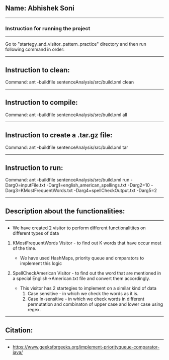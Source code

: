 ## Name: Abhishek Soni

-----------------------------------------------------------------------
### Instruction for running the project
-----------------------------------------------------------------------
Go to "startegy_and_visitor_pattern_practice" directory and then run following command in order:

-----------------------------------------------------------------------
## Instruction to clean:

Command: ant -buildfile sentenceAnalysis/src/build.xml clean

-----------------------------------------------------------------------
## Instruction to compile:

Command: ant -buildfile sentenceAnalysis/src/build.xml all

-----------------------------------------------------------------------
## Instruction to create a .tar.gz file:

Command: ant -buildfile sentenceAnalysis/src/build.xml tar

-----------------------------------------------------------------------
## Instruction to run:

Command: ant -buildfile sentenceAnalysis/src/build.xml run -Darg0=inputFile.txt -Darg1=english_american_spellings.txt -Darg2=10 -Darg3=KMostFrequentWords.txt -Darg4=spellCheckOutput.txt -Darg5=2

-----------------------------------------------------------------------
## Description about the functionalities:
-----------------------------------------------------------------------

- We have created 2 visitor to perform different functionalitites on different types of data

1. KMostFrequentWords Visitor - to find out K words that have occur most of the time.
    - We have used HashMaps, priority queue and omparators to implement this logic

2. SpellCheckAmerican Visitor - to find out the word that are mentioned in a special English->American.txt file and convert them accordingly.
    - This visitor has 2 startegies to implement on a similar kind of data
        1. Case sensitive - in which we check the words as it is.
        2. Case In-sensitive - in which we check words in different permutation and combinaton of upper case and lower case using regex.


-----------------------------------------------------------------------
## Citation:
-----------------------------------------------------------------------
- https://www.geeksforgeeks.org/implement-priorityqueue-comparator-java/